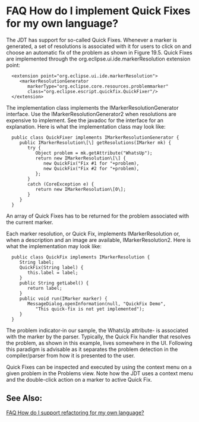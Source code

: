 

FAQ How do I implement Quick Fixes for my own language?
=======================================================

The JDT has support for so-called Quick Fixes. Whenever a marker is generated, a set of resolutions is associated with it for users to click on and choose an automatic fix of the problem as shown in Figure 19.5. Quick Fixes are implemented through the org.eclipse.ui.ide.markerResolution extension point:

      <extension point="org.eclipse.ui.ide.markerResolution">
         <markerResolutionGenerator
            markerType="org.eclipse.core.resources.problemmarker"
            class="org.eclipse.escript.quickfix.QuickFixer"/>
      </extension>

  

The implementation class implements the IMarkerResolutionGenerator interface. Use the IMarkerResolutionGenerator2 when resolutions are expensive to implement. See the javadoc for the interface for an explanation. Here is what the implementation class may look like:

      public class QuickFixer implements IMarkerResolutionGenerator {
         public IMarkerResolution\[\] getResolutions(IMarker mk) {
            try {
               Object problem = mk.getAttribute("WhatsUp");
               return new IMarkerResolution\[\] {
                  new QuickFix("Fix #1 for "+problem),
                  new QuickFix("Fix #2 for "+problem),
               };
            }
            catch (CoreException e) {
               return new IMarkerResolution\[0\];
            }
         }
      }

An array of Quick Fixes has to be returned for the problem associated with the current marker.

Each marker resolution, or Quick Fix, implements IMarkerResolution or, when a description and an image are available, IMarkerResolution2. Here is what the implementation may look like:

      public class QuickFix implements IMarkerResolution {
         String label;
         QuickFix(String label) {
            this.label = label;
         }
         public String getLabel() {
            return label;
         }
         public void run(IMarker marker) {
            MessageDialog.openInformation(null, "QuickFix Demo",
               "This quick-fix is not yet implemented");
         }
      }

The problem indicator-in our sample, the WhatsUp attribute- is associated with the marker by the parser. Typically, the Quick Fix handler that resolves the problem, as shown in this example, lives somewhere in the UI. Following this paradigm is advisable as it separates the problem detection in the compiler/parser from how it is presented to the user.

Quick Fixes can be inspected and executed by using the context menu on a given problem in the Problems view. Note how the JDT uses a context menu and the double-click action on a marker to active Quick Fix.

See Also:
---------

[FAQ How do I support refactoring for my own language?](./FAQ_How_do_I_support_refactoring_for_my_own_language.md "FAQ How do I support refactoring for my own language?")

